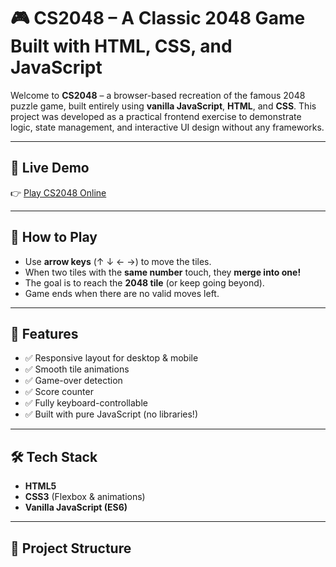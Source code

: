 # 🎮 CS2048 – A Classic 2048 Game Built with HTML, CSS, and JavaScript

Welcome to **CS2048** – a browser-based recreation of the famous 2048 puzzle game, built entirely using **vanilla JavaScript**, **HTML**, and **CSS**. This project was developed as a practical frontend exercise to demonstrate logic, state management, and interactive UI design without any frameworks.

---

## 📌 Live Demo

👉 [Play CS2048 Online](https://miladbasery.github.io/CS2048/)

---

## 🧩 How to Play

- Use **arrow keys** (↑ ↓ ← →) to move the tiles.
- When two tiles with the **same number** touch, they **merge into one!**
- The goal is to reach the **2048 tile** (or keep going beyond).
- Game ends when there are no valid moves left.

---

## 🚀 Features

- ✅ Responsive layout for desktop & mobile
- ✅ Smooth tile animations
- ✅ Game-over detection
- ✅ Score counter
- ✅ Fully keyboard-controllable
- ✅ Built with pure JavaScript (no libraries!)

---

## 🛠 Tech Stack

- **HTML5**
- **CSS3** (Flexbox & animations)
- **Vanilla JavaScript (ES6)**

---

## 📁 Project Structure
